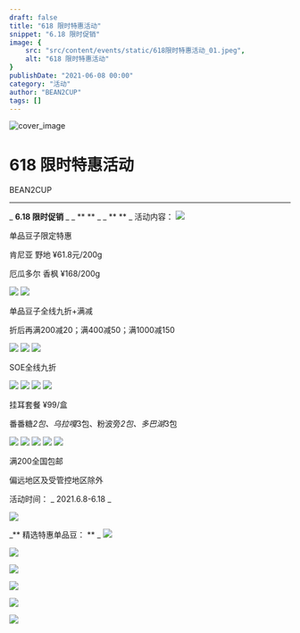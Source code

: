 ```yaml
---
draft: false
title: "618 限时特惠活动"
snippet: "6.18 限时促销"
image: {
    src: "src/content/events/static/618限时特惠活动_01.jpeg",
    alt: "618 限时特惠活动"
}
publishDate: "2021-06-08 00:00"
category: "活动"
author: "BEAN2CUP"
tags: []
---
```


![cover_image](./static/618限时特惠活动_01.jpeg)

#  618 限时特惠活动

BEAN2CUP

__ _ _ _ _



_ **6.18 限时促销** _ _ ** ** _ _ ** ** _
活动内容：
![](./static/618限时特惠活动_02.png)

单品豆子限定特惠

肯尼亚 野地 ¥61.8元/200g

厄瓜多尔 香枫 ¥168/200g



![](./static/618限时特惠活动_02.png)
![](./static/618限时特惠活动_02.png)

单品豆子全线九折+满减

折后再满200减20；满400减50；满1000减150



![](./static/618限时特惠活动_02.png)
![](./static/618限时特惠活动_02.png)
![](./static/618限时特惠活动_02.png)

SOE全线九折



![](./static/618限时特惠活动_02.png)
![](./static/618限时特惠活动_02.png)
![](./static/618限时特惠活动_02.png)
![](./static/618限时特惠活动_02.png)

挂耳套餐 ¥99/盒

番番糖*2包、乌拉嘎*3包、粉波旁*2包、多巴湖*3包



![](./static/618限时特惠活动_02.png)
![](./static/618限时特惠活动_02.png)
![](./static/618限时特惠活动_02.png)
![](./static/618限时特惠活动_02.png)
![](./static/618限时特惠活动_02.png)

满200全国包邮

偏远地区及受管控地区除外


活动时间：  _ 2021.6.8-6.18  _





![](./static/618限时特惠活动_03.jpeg)





_** 精选特惠单品豆：  ** _
![](./static/618限时特惠活动_04.jpeg)

![](./static/618限时特惠活动_05.jpeg)

![](./static/618限时特惠活动_06.jpeg)

![](./static/618限时特惠活动_07.jpeg)

![](./static/618限时特惠活动_08.jpeg)

![](./static/618限时特惠活动_09.png)



